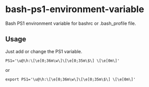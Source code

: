# bash-ps1-environment-variable
Bash PS1 environment variable for bashrc or .bash_profile file.
## Usage
Just add or change the PS1 variable.

```
PS1='\u@\h:\[\e[0;36m\w\]\[\e[0;35m\$\] \[\e[0m\]'
```
or
```
export PS1='\u@\h:\[\e[0;36m\w\]\[\e[0;35m\$\] \[\e[0m\]'
```
